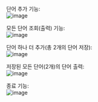 단어 추가 기능:   
![image](https://github.com/whdgurWld/WordCRUD/assets/73575138/8d4dd566-5372-4d8f-b116-28b1d958b204)

모든 단어 조회(출력) 기능:   
![image](https://github.com/whdgurWld/WordCRUD/assets/73575138/caa4b7a4-b8af-44fd-8c44-9d4ca4ce383c)

단어 하나 더 추가(총 2개의 단어 저장):   
![image](https://github.com/whdgurWld/WordCRUD/assets/73575138/3682ba72-bf2b-4adc-af04-9374a9c9a830)

저장된 모든 단어(2개)의 단어 출력:   
![image](https://github.com/whdgurWld/WordCRUD/assets/73575138/95d43e3e-8c1f-43c8-8934-87a6f75a458a)

종료 기능:   
![image](https://github.com/whdgurWld/WordCRUD/assets/73575138/0179e58e-9594-40fd-8694-ff1c5ee108a4)
